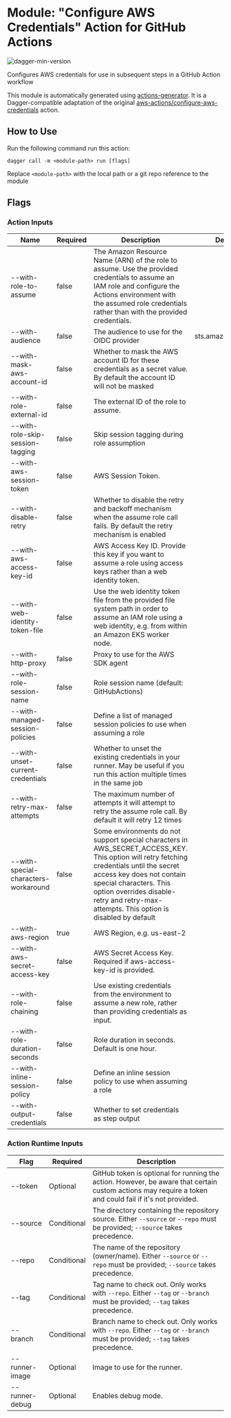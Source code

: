 # Module: "Configure AWS Credentials" Action for GitHub Actions

![dagger-min-version](https://img.shields.io/badge/dagger%20version-v0.9.1-green)

Configures AWS credentials for use in subsequent steps in a GitHub Action workflow

This module is automatically generated using [actions-generator](https://github.com/aweris/gale/tree/main/daggerverse/actions/generator). It is a Dagger-compatible adaptation of the original [aws-actions/configure-aws-credentials](https://github.com/aws-actions/configure-aws-credentials) action.

## How to Use

Run the following command run this action:

```shell
dagger call -m <module-path> run [flags]
```

Replace `<module-path>` with the local path or a git repo reference to the module

## Flags

### Action Inputs

| Name | Required | Description | Default | 
| ------| ------| ------| ------| 
| --with-role-to-assume | false | The Amazon Resource Name (ARN) of the role to assume. Use the provided credentials to assume an IAM role and configure the Actions environment with the assumed role credentials rather than with the provided credentials. |  |
| --with-audience | false | The audience to use for the OIDC provider | sts.amazonaws.com |
| --with-mask-aws-account-id | false | Whether to mask the AWS account ID for these credentials as a secret value. By default the account ID will not be masked |  |
| --with-role-external-id | false | The external ID of the role to assume. |  |
| --with-role-skip-session-tagging | false | Skip session tagging during role assumption |  |
| --with-aws-session-token | false | AWS Session Token. |  |
| --with-disable-retry | false | Whether to disable the retry and backoff mechanism when the assume role call fails. By default the retry mechanism is enabled |  |
| --with-aws-access-key-id | false | AWS Access Key ID. Provide this key if you want to assume a role using access keys rather than a web identity token. |  |
| --with-web-identity-token-file | false | Use the web identity token file from the provided file system path in order to assume an IAM role using a web identity, e.g. from within an Amazon EKS worker node. |  |
| --with-http-proxy | false | Proxy to use for the AWS SDK agent |  |
| --with-role-session-name | false | Role session name (default: GitHubActions) |  |
| --with-managed-session-policies | false | Define a list of managed session policies to use when assuming a role |  |
| --with-unset-current-credentials | false | Whether to unset the existing credentials in your runner. May be useful if you run this action multiple times in the same job |  |
| --with-retry-max-attempts | false | The maximum number of attempts it will attempt to retry the assume role call. By default it will retry 12 times |  |
| --with-special-characters-workaround | false | Some environments do not support special characters in AWS_SECRET_ACCESS_KEY. This option will retry fetching credentials until the secret access key does not contain special characters. This option overrides disable-retry and retry-max-attempts. This option is disabled by default |  |
| --with-aws-region | true | AWS Region, e.g. us-east-2 |  |
| --with-aws-secret-access-key | false | AWS Secret Access Key. Required if aws-access-key-id is provided. |  |
| --with-role-chaining | false | Use existing credentials from the environment to assume a new role, rather than providing credentials as input. |  |
| --with-role-duration-seconds | false | Role duration in seconds. Default is one hour. |  |
| --with-inline-session-policy | false | Define an inline session policy to use when assuming a role |  |
| --with-output-credentials | false | Whether to set credentials as step output |  |


### Action Runtime Inputs

| Flag | Required | Description | 
| ------| ------| ------| 
| --token | Optional | GitHub token is optional for running the action. However, be aware that certain custom actions may require a token and could fail if it's not provided. |
| --source | Conditional | The directory containing the repository source. Either `--source` or `--repo` must be provided; `--source` takes precedence. |
| --repo | Conditional | The name of the repository (owner/name). Either `--source` or `--repo` must be provided; `--source` takes precedence. |
| --tag | Conditional | Tag name to check out. Only works with `--repo`. Either `--tag` or `--branch` must be provided; `--tag` takes precedence. |
| --branch | Conditional | Branch name to check out. Only works with `--repo`. Either `--tag` or `--branch` must be provided; `--tag` takes precedence. |
| --runner-image | Optional | Image to use for the runner. |
| --runner-debug | Optional | Enables debug mode. |
